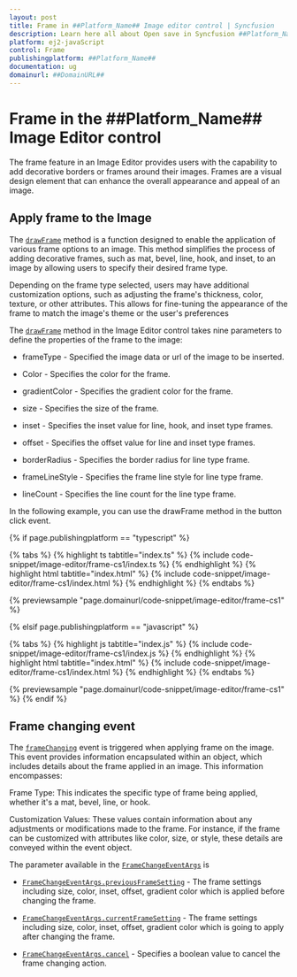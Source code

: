 ```yaml
---
layout: post
title: Frame in ##Platform_Name## Image editor control | Syncfusion
description: Learn here all about Open save in Syncfusion ##Platform_Name## Image editor control of Syncfusion Essential JS 2 and more.
platform: ej2-javaScript
control: Frame 
publishingplatform: ##Platform_Name##
documentation: ug
domainurl: ##DomainURL##
---
```


# Frame in the ##Platform_Name## Image Editor control

The frame feature in an Image Editor provides users with the capability to add decorative borders or frames around their images. Frames are a visual design element that can enhance the overall appearance and appeal of an image.

## Apply frame to the Image

The [`drawFrame`](https://ej2.syncfusion.com/documentation/api/image-editor/#drawframe) method is a function designed to enable the application of various frame options to an image. This method simplifies the process of adding decorative frames, such as mat, bevel, line, hook, and inset, to an image by allowing users to specify their desired frame type.

Depending on the frame type selected, users may have additional customization options, such as adjusting the frame's thickness, color, texture, or other attributes. This allows for fine-tuning the appearance of the frame to match the image's theme or the user's preferences

The [`drawFrame`](https://ej2.syncfusion.com/documentation/api/image-editor/#drawframe) method in the Image Editor control takes nine parameters to define the properties of the frame to the image:

* frameType - Specified the image data or url of the image to be inserted.

* Color - Specifies the color for the frame.

* gradientColor - Specifies the gradient color for the frame.

* size - Specifies the size of the frame.

* inset - Specifies the inset value for line, hook, and inset type frames.

* offset - Specifies the offset value for line and inset type frames.

* borderRadius - Specifies the border radius for line type frame.

* frameLineStyle - Specifies the frame line style for line type frame.

* lineCount - Specifies the line count for the line type frame.

In the following example, you can use the drawFrame method in the button click event.

{% if page.publishingplatform == "typescript" %}

{% tabs %}
{% highlight ts tabtitle="index.ts" %}
{% include code-snippet/image-editor/frame-cs1/index.ts %}
{% endhighlight %}
{% highlight html tabtitle="index.html" %}
{% include code-snippet/image-editor/frame-cs1/index.html %}
{% endhighlight %}
{% endtabs %}
        
{% previewsample "page.domainurl/code-snippet/image-editor/frame-cs1" %}

{% elsif page.publishingplatform == "javascript" %}

{% tabs %}
{% highlight js tabtitle="index.js" %}
{% include code-snippet/image-editor/frame-cs1/index.js %}
{% endhighlight %}
{% highlight html tabtitle="index.html" %}
{% include code-snippet/image-editor/frame-cs1/index.html %}
{% endhighlight %}
{% endtabs %}

{% previewsample "page.domainurl/code-snippet/image-editor/frame-cs1" %}
{% endif %}

## Frame changing event

The [`frameChanging`](https://ej2.syncfusion.com/documentation/api/image-editor/#framechange) event is triggered when applying frame on the image. This event provides information encapsulated within an object, which includes details about the frame applied in an image. This information encompasses:

Frame Type: This indicates the specific type of frame being applied, whether it's a mat, bevel, line, or hook.

Customization Values: These values contain information about any adjustments or modifications made to the frame. For instance, if the frame can be customized with attributes like color, size, or style, these details are conveyed within the event object.

The parameter available in the [`FrameChangeEventArgs`](https://ej2.syncfusion.com/documentation/api/image-editor/framechangeeventargs/) is

* [`FrameChangeEventArgs.previousFrameSetting`](https://ej2.syncfusion.com/documentation/api/image-editor/frameChangeEventArgs/#previousframesetting) - The frame settings including size, color, inset, offset, gradient color which is applied before changing the frame.

* [`FrameChangeEventArgs.currentFrameSetting`](https://ej2.syncfusion.com/documentation/api/image-editor/frameChangeEventArgs/#currentframesetting) - The frame settings including size, color, inset, offset, gradient color which is going to apply after changing the frame.

* [`FrameChangeEventArgs.cancel`](https://ej2.syncfusion.com/documentation/api/image-editor/frameChangeEventArgs/#cancel) - Specifies a boolean value to cancel the frame changing action.